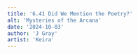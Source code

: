 ```yaml
---
title: '6.41 Did We Mention the Poetry?'
alt: 'Mysteries of the Arcana'
date: '2024-10-03'
author: 'J Gray'
artist: 'Keira'
---
```

